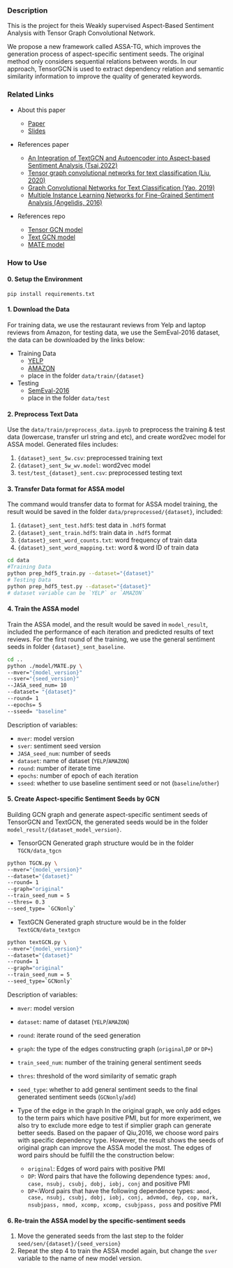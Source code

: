 ### Description
This is the project for theis Weakly supervised Aspect-Based Sentiment Analysis with Tensor Graph Convolutional Network.

We propose a new framework called ASSA-TG, which improves the generation process of aspect-specific sentiment seeds. The original method only considers sequential relations between words. In our approach, TensorGCN is used to extract dependency relation and semantic similarity information to improve the quality of generated keywords.

### Related Links
+ About this paper
    + [Paper](https://drive.google.com/file/d/1ivmm44klPiairI98vRi43Xo8pWtFS1_o/view?usp=sharing)
    + [Slides](https://drive.google.com/file/d/1w2iHNBw1VCUHJYqNAWpGa4pGYRKcB5OO/view?usp=sharing)
+ References paper
    + [An Integration of TextGCN and Autoencoder into Aspect-based Sentiment Analysis (Tsai,2022)](https://link.springer.com/chapter/10.1007/978-3-031-12670-3_1)    
    + [Tensor graph convolutional networks for text classification (Liu, 2020) ](https://arxiv.org/abs/2001.05313)
    + [Graph Convolutional Networks for Text Classification (Yao, 2019)](https://arxiv.org/abs/1809.05679)
    + [Multiple Instance Learning Networks for Fine-Grained Sentiment Analysis (Angelidis, 2016)](https://link.springer.com/chapter/10.1007/978-3-031-12670-3_1)

+ References repo
    + [Tensor GCN model](https://github.com/THUMLP/TensorGCN)
    + [Text GCN model](https://github.com/yao8839836/text_gcn)
    + [MATE model](https://github.com/stangelid/oposum)

### How to Use

#### 0. Setup the Environment
`pip install requirements.txt`

#### 1. Download the Data

For training data, we use the restaurant reviews from Yelp and laptop reviews from Amazon, for testing data, we use the SemEval-2016 dataset, the data can be downloaded by the links below:

+ Training Data
    + [YELP](https://www.yelp.com/dataset/download)
    + [AMAZON](https://jmcauley.ucsd.edu/data/amazon/)
    + place in the folder `data/train/{dataset}`
+ Testing
    + [SemEval-2016](https://alt.qcri.org/semeval2016/task5/)
    + place in the folder `data/test`

#### 2. Preprocess Text Data

Use the `data/train/preprocess_data.ipynb` to preprocess the training & test data (lowercase, transfer url string and etc), and create word2vec model for ASSA model. Generated files includes:

1. `{dataset}_sent_5w.csv`: preprocessed training text
2. `{dataset}_sent_5w_wv.model`: word2vec model
3. `test/test_{dataset}_sent.csv`: preprocessed testing text

#### 3. Transfer Data format for ASSA model

The command would transfer data to format for ASSA model training, the result would be saved in the folder `data/preprocessed/{dataset}`, included:

1. `{dataset}_sent_test.hdf5`: test data in `.hdf5` format
2. `{dataset}_sent_train.hdf5`: train data in `.hdf5` format
3. `{dataset}_sent_word_counts.txt`: word frequency of train data
4. `{dataset}_sent_word_mapping.txt`: word & word ID of train data

```bash
cd data
#Training Data
python prep_hdf5_train.py --dataset="{dataset}" 
# Testing Data
python prep_hdf5_test.py --dataset="{dataset}"
# dataset variable can be `YELP` or `AMAZON`
```

#### 4. Train the ASSA model

Train the ASSA model, and the result would be saved in `model_result`, included the performance of each iteration and predicted results of text reviews. For the first round of the training, we use the general sentiment seeds in folder `{dataset}_sent_baseline`.

```bash
cd ..
python ./model/MATE.py \
--mver="{model_version}"
--sver="{seed_version}"
--JASA_seed_num= 10
--dataset= "{dataset}"
--round= 1
--epochs= 5
--sseed= "baseline"
```

Description of variables:
+ `mver`: model version
+ `sver`: sentiment seed version
+ `JASA_seed_num`: number of seeds
+ `dataset`: name of dataset (`YELP`/`AMAZON`)
+ `round`: number of iterate time
+ `epochs`: number of epoch of each iteration
+ `sseed`: whether to use baseline sentiment seed or not (`baseline`/`other`)

#### 5. Create Aspect-specific Sentiment Seeds by GCN

Building GCN graph and generate aspect-specific sentiment seeds of TensorGCN and TextGCN, the generated seeds would be in the folder `model_result/{dataset_model_version}`.

+ TensorGCN
Generated graph structure would be in the folder `TGCN/data_tgcn`

```bash
python TGCN.py \
--mver="{model_version}"
--dataset="{dataset}"
--round= 1
--graph="original"
--train_seed_num = 5
--thres= 0.3
--seed_type= `GCNonly`
```

+ TextGCN
Generated graph structure would be in the folder `TextGCN/data_textgcn`

```bash
python textGCN.py \
--mver="{model_version}"
--dataset="{dataset}"
--round= 1
--graph="original"
--train_seed_num = 5
--seed_type=`GCNonly`
```

Description of variables:
+ `mver`: model version
+ `dataset`: name of dataset (`YELP`/`AMAZON`)
+ `round`: iterate round of the seed generation
+ `graph`: the type of the edges constructing graph (`original`,`DP` or `DP+`)
+ `train_seed_num`: number of the training general sentiment seeds
+ `thres`: threshold of the word similarity of sematic graph
+ `seed_type`: whether to add general sentiment seeds to the final generated sentiment seeds (`GCNonly`/`add`)

+ Type of the edge in the graph
    In the original graph, we only add edges to the term pairs which have positive PMI, but for more experiment, we also try to exclude more edge to test if simplier graph can generate better seeds. Based on the papaer of Qiu,2016, we choose word pairs with specific dependency type. However, the result shows the seeds of original graph can improve the ASSA model the most. The edges of word pairs should be fulfill the the construction below:

    + `original`: Edges of word pairs with positive PMI
    + `DP`: Word pairs that have the following dependence types: `amod, case, nsubj, csubj, dobj, iobj, conj` and positive PMI
    + `DP+`:Word pairs that have the following dependence types: `amod, case, nsubj, csubj, dobj, iobj, conj, advmod, dep, cop, mark, nsubjpass, nmod, xcomp, xcomp, csubjpass, poss` and positive PMI

#### 6. Re-train the ASSA model by the specific-sentiment seeds

1. Move the generated seeds from the last step to the folder `seed/sen/{dataset}/{seed_version}`
2. Repeat the step 4 to train the ASSA model again, but change the `sver` variable to the name of new model version.